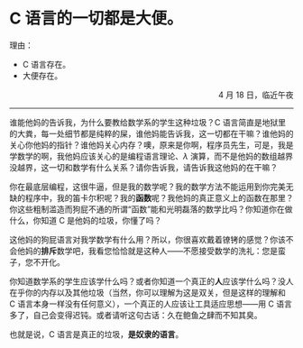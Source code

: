 # C 语言的一切都是大便。

理由：

- C 语言存在。
- 大便存在。

<p align="right">4 月 18 日，临近午夜</p>

---

谁能他妈的告诉我，为什么要教给数学系的学生这种垃圾？C 语言简直是地狱里的大粪，每一处细节都是纯粹的屎，谁他妈能告诉我，这一切都在干嘛？谁他妈的关心你他妈的指针？谁他妈关心内存？噢，原来是你啊，程序员先生，可是，我是学数学的啊，我他妈应该关心的是编程语言理论、$\lambda$ 演算，而不是他妈的数组越界没越界，这一切和数学有什么关系？请你告诉我，请告诉我这他妈的在干嘛？

你在最底层编程，这很牛逼，但是我的数学呢？我的数学方法不能运用到你完美无缺的程序中，我的笛卡尔积呢？我的**函数**呢？我他妈的真正意义上的函数在那里？你这些粗制滥造而狗屁不通的所谓“函数”能和光明磊落的数学比吗？你知道你在做什么，你知道 C 是他妈的垃圾，你懂了吗？

这他妈的狗屁语言对我学数学有什么用？所以，你很喜欢戴着镣铐的感觉？你该不会他妈的**排斥**数学吧，我看您恰恰就是这种人——不愿接受数学的洗礼：您是蛮子，您不开化。

你知道数学系的学生应该学什么吗？或者你知道一个真正的**人**应该学什么吗？没人在乎你的内存以及其他垃圾（当然，你可以理解为这是双关，但是这样的理解和 C 语言本身一样没有任何意义），一个真正的人应该让工具适应思想——用 C 语言多了，自己会变得迟钝。或者请听这句古话：久在鲍鱼之肆而不知其臭。

也就是说，C 语言是真正的垃圾，**是奴隶的语言**。
